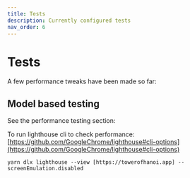 ```yaml
---
title: Tests
description: Currently configured tests
nav_order: 6
---
```


# Tests

A few performance tweaks have been made so far:








## Model based testing













See the performance testing section: 








To run lighthouse cli to check performance: [https://github.com/GoogleChrome/lighthouse#cli-options](https://github.com/GoogleChrome/lighthouse#cli-options)

`yarn dlx lighthouse --view [https://towerofhanoi.app] --screenEmulation.disabled`
